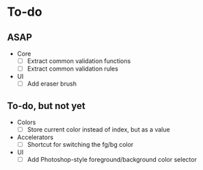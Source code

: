 # To-do

## ASAP

- Core
  - [ ] Extract common validation functions
  - [ ] Extract common validation rules
- UI
  - [ ] Add eraser brush

## To-do, but not yet

- Colors
  - [ ] Store current color instead of index, but as a value
- Accelerators
  - [ ] Shortcut for switching the fg/bg color
- UI
  - [ ] Add Photoshop-style foreground/background color selector
